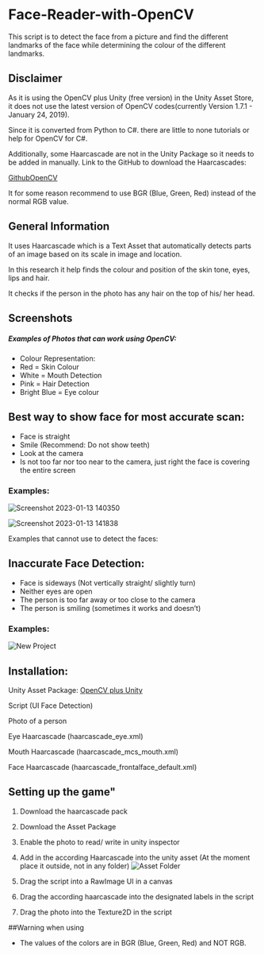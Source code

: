 # Face-Reader-with-OpenCV

This script is to detect the face from a picture and find the different landmarks of the face while determining the colour of the different landmarks.

## Disclaimer
As it is using the OpenCV plus Unity (free version) in the Unity Asset Store, it does not use the latest version of OpenCV codes(currently Version 1.7.1 - January 24, 2019).

Since it is converted from Python to C#. there are little to none tutorials or help for OpenCV for C#.

Additionally, some Haarcascade are not in the Unity Package so it needs to be added in manually.
Link to the GitHub to download the Haarcascades: 

[GithubOpenCV](https://github.com/opencv/opencv/tree/master/data/haarcascades)

It for some reason recommend to use BGR (Blue, Green, Red) instead of the normal RGB value.

## General Information

It uses Haarcascade which is a Text Asset that automatically detects parts of an image based on its scale in image and location.

In this research it help finds the colour and position of the skin tone, eyes, lips and hair.

It checks if the person in the photo has any hair on the top of his/ her head.

## Screenshots

##### Examples of Photos that can work using OpenCV:
- Colour Representation: 
- Red = Skin Colour
- White = Mouth Detection
- Pink = Hair Detection
- Bright Blue = Eye colour

## Best way to show face for most accurate scan:

- Face is straight
- Smile (Recommend: Do not show teeth)
- Look at the camera
- Is not too far nor too near to the camera, just right the face is covering the entire screen
 ### Examples:
![Screenshot 2023-01-13 140350](https://user-images.githubusercontent.com/94235882/212593937-7e9d99f7-4f21-4120-89dc-2529764c6623.png)

![Screenshot 2023-01-13 141838](https://user-images.githubusercontent.com/94235882/212593942-ccce04bf-3970-4856-af41-42cf68f49018.png)

Examples that cannot use to detect the faces:

## Inaccurate Face Detection:

- Face is sideways (Not vertically straight/ slightly turn)
- Neither eyes are open
- The person is too far away or too close to the camera
- The person is smiling (sometimes it works and doesn’t)
 ### Examples:
![New Project](https://user-images.githubusercontent.com/94235882/212596085-b231072c-cdf0-4fc4-8cd5-d26862077ecc.png)

## Installation:

Unity Asset Package: [OpenCV plus Unity](https://assetstore.unity.com/packages/tools/integration/opencv-plus-unity-85928) 

Script (UI Face Detection)

Photo of a person

Eye Haarcascade (haarcascade_eye.xml)

Mouth Haarcascade (haarcascade_mcs_mouth.xml)

Face Haarcascade (haarcascade_frontalface_default.xml)

## Setting up the game"

1. Download the haarcascade pack
2. Download the Asset Package 
3. Enable the photo to read/ write in unity inspector
4. Add in the according Haarcascade into the unity asset (At the moment place it outside, not in any folder)
![Asset Folder](https://user-images.githubusercontent.com/94235882/212603193-831815e8-cb59-4304-bef5-66601b61e6c3.png)

6. Drag the script into a RawImage UI in a canvas
7. Drag the according haarcascade into the designated labels in the script
8. Drag the photo into the Texture2D in the script

##Warning when using
- The values of the colors are in BGR (Blue, Green, Red) and NOT RGB.


